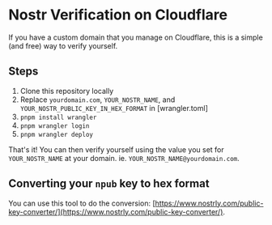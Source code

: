 # Nostr Verification on Cloudflare

If you have a custom domain that you manage on Cloudflare, this is a simple (and free) way to verify yourself.

## Steps

1. Clone this repository locally
2. Replace `yourdomain.com`, `YOUR_NOSTR_NAME`, and `YOUR_NOSTR_PUBLIC_KEY_IN_HEX_FORMAT` in [wrangler.toml]
3. `pnpm install wrangler`
4. `pnpm wrangler login`
5. `pnpm wrangler deploy`

That's it! You can then verify yourself using the value you set for `YOUR_NOSTR_NAME` at your domain. ie. `YOUR_NOSTR_NAME@yourdomain.com`.

## Converting your `npub` key to hex format

You can use this tool to do the conversion: [https://www.nostrly.com/public-key-converter/](https://www.nostrly.com/public-key-converter/).
